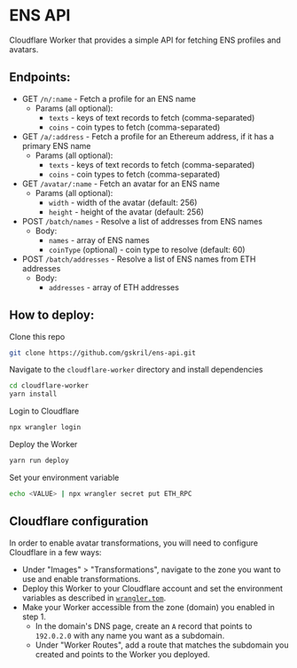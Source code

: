 # ENS API

Cloudflare Worker that provides a simple API for fetching ENS profiles and avatars.

## Endpoints:

- GET `/n/:name` - Fetch a profile for an ENS name
  - Params (all optional):
    - `texts` - keys of text records to fetch (comma-separated)
    - `coins` - coin types to fetch (comma-separated)
- GET `/a/:address` - Fetch a profile for an Ethereum address, if it has a primary ENS name
  - Params (all optional):
    - `texts` - keys of text records to fetch (comma-separated)
    - `coins` - coin types to fetch (comma-separated)
- GET `/avatar/:name` - Fetch an avatar for an ENS name
  - Params (all optional):
    - `width` - width of the avatar (default: 256)
    - `height` - height of the avatar (default: 256)
- POST `/batch/names` - Resolve a list of addresses from ENS names
  - Body:
    - `names` - array of ENS names
    - `coinType` (optional) - coin type to resolve (default: 60)
- POST `/batch/addresses` - Resolve a list of ENS names from ETH addresses
  - Body:
    - `addresses` - array of ETH addresses

## How to deploy:

Clone this repo

```bash
git clone https://github.com/gskril/ens-api.git
```

Navigate to the `cloudflare-worker` directory and install dependencies

```bash
cd cloudflare-worker
yarn install
```

Login to Cloudflare

```bash
npx wrangler login
```

Deploy the Worker

```bash
yarn run deploy
```

Set your environment variable

```bash
echo <VALUE> | npx wrangler secret put ETH_RPC
```

## Cloudflare configuration

In order to enable avatar transformations, you will need to configure Cloudflare in a few ways:

- Under "Images" > "Transformations", navigate to the zone you want to use and enable transformations.
- Deploy this Worker to your Cloudflare account and set the environment variables as described in [`wrangler.tom`](./wrangler.toml).
- Make your Worker accessible from the zone (domain) you enabled in step 1.
  - In the domain's DNS page, create an `A` record that points to `192.0.2.0` with any name you want as a subdomain.
  - Under "Worker Routes", add a route that matches the subdomain you created and points to the Worker you deployed.
